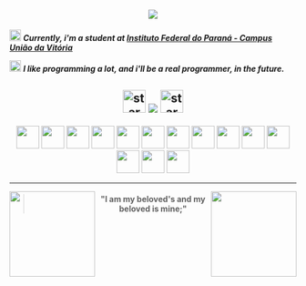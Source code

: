 <h1 align="center"> <img src="https://readme-typing-svg.demolab.com?font=Pacifico&size=37&pause=1000&&color=74DBFF&center=true&vCenter=true&random=false&width=435&lines=I'm+Carlos!%F0%9F%98%BD">
</h1>

<img src="https://media.tenor.com/pXEDrZV2s4QAAAAi/star-spinning.gif" height="20" width="20" alt="star"> <i>**Currently, i'm a student at [Instituto Federal do Paraná - Campus União da Vitória](https://ifpr.edu.br/uniao-da-vitoria/)**

<img src="https://media.tenor.com/pXEDrZV2s4QAAAAi/star-spinning.gif" height="20" width="20" alt="star"> **I like programming a lot, and i'll be a real programmer, in the future.**
</i>

<h2 align="center"> <img src="https://media.tenor.com/DBaV_cCwFUgAAAAi/happy-star.gif" height="40" width="40" alt="star"> 

<img src="https://readme-typing-svg.herokuapp.com?font=Pacifico&size=30&color=74DBFF&center=true&vCenter=true&repeat=false&duration=1&random=false&width=370&lines=Learning+and+Working+with">

<img src="https://media.tenor.com/DBaV_cCwFUgAAAAi/happy-star.gif" height="40" width="40" alt="star"> 
</h2>


<p align="center">
 <img src="https://cdn.jsdelivr.net/gh/devicons/devicon/icons/python/python-original.svg" width="40" height="40"/> <img src="https://cdn.jsdelivr.net/gh/devicons/devicon@latest/icons/java/java-original.svg" width="40" height="40"/> <img src="https://cdn.jsdelivr.net/gh/devicons/devicon/icons/c/c-original.svg" width="40" height="40"/> <img src="https://cdn.jsdelivr.net/gh/devicons/devicon/icons/mysql/mysql-original.svg" width="40" height="40" /> <img src="https://cdn.jsdelivr.net/gh/devicons/devicon@latest/icons/html5/html5-original.svg" width="40" height="40"/> <img src="https://cdn.jsdelivr.net/gh/devicons/devicon@latest/icons/css3/css3-original.svg" width="40" height="40"/> <img src="https://cdn.jsdelivr.net/gh/devicons/devicon@latest/icons/javascript/javascript-original.svg" width="40" height="40"/> <img src="https://cdn.jsdelivr.net/gh/devicons/devicon@latest/icons/linux/linux-original.svg" width="40" height="40"/> <img src="https://cdn.jsdelivr.net/gh/devicons/devicon@latest/icons/windows8/windows8-original.svg" width="40" height="40"/> <img src="https://kodular-community.s3.dualstack.eu-west-1.amazonaws.com/original/3X/7/0/70d0fb34599adbf8bb2399cb76a27ac84eb412cf.png" width="40" height="40"/> <img src="https://cdn.jsdelivr.net/gh/devicons/devicon@latest/icons/git/git-original.svg" width="40" height="40"/> <img src="https://cdn.jsdelivr.net/gh/devicons/devicon@latest/icons/eclipse/eclipse-original-wordmark.svg" width="40" height="40"/> <img src="https://cdn.jsdelivr.net/gh/devicons/devicon@latest/icons/pycharm/pycharm-original.svg" width="40" height="40"/> <img src="https://cdn.jsdelivr.net/gh/devicons/devicon@latest/icons/vscode/vscode-original.svg" width="40" height="40"/>

</p> 
<hr>
<img src="https://media.tenor.com/v63_brUy45wAAAAi/peach-goma-love-peach-cat.gif" height="150" width="150" align="right"> 
<img src="https://media.tenor.com/wIev1fUt-M8AAAAi/peach-goma-peach-and-goma.gif" height="150" width="150" align="left"> 

<h4 align="center"> 
<blockquote cite="https://www.biblegateway.com/passage/?search=Song%20of%20Solomon%206%3A3&version=KJV"> "I am my beloved's and my beloved is mine;"
</blockquote>

</h4>